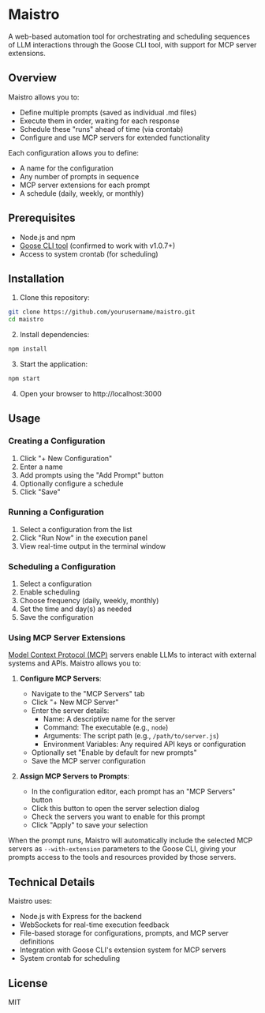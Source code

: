 # Maistro

A web-based automation tool for orchestrating and scheduling sequences of LLM interactions through the Goose CLI tool, with support for MCP server extensions.

## Overview

Maistro allows you to:
- Define multiple prompts (saved as individual .md files)
- Execute them in order, waiting for each response
- Schedule these "runs" ahead of time (via crontab)
- Configure and use MCP servers for extended functionality

Each configuration allows you to define:
- A name for the configuration
- Any number of prompts in sequence
- MCP server extensions for each prompt
- A schedule (daily, weekly, or monthly)

## Prerequisites

- Node.js and npm
- [Goose CLI tool](https://github.com/xyzabc/goose) (confirmed to work with v1.0.7+)
- Access to system crontab (for scheduling)

## Installation

1. Clone this repository:
```bash
git clone https://github.com/yourusername/maistro.git
cd maistro
```

2. Install dependencies:
```bash
npm install
```

3. Start the application:
```bash
npm start
```

4. Open your browser to http://localhost:3000

## Usage

### Creating a Configuration

1. Click "+ New Configuration"
2. Enter a name
3. Add prompts using the "Add Prompt" button
4. Optionally configure a schedule
5. Click "Save"

### Running a Configuration

1. Select a configuration from the list
2. Click "Run Now" in the execution panel
3. View real-time output in the terminal window

### Scheduling a Configuration

1. Select a configuration
2. Enable scheduling
3. Choose frequency (daily, weekly, monthly)
4. Set the time and day(s) as needed
5. Save the configuration

### Using MCP Server Extensions

[Model Context Protocol (MCP)](https://github.com/anthropics/anthropic-tools/tree/main/model-context-protocol) servers enable LLMs to interact with external systems and APIs. Maistro allows you to:

1. **Configure MCP Servers**:
   - Navigate to the "MCP Servers" tab
   - Click "+ New MCP Server"
   - Enter the server details:
     - Name: A descriptive name for the server
     - Command: The executable (e.g., `node`)
     - Arguments: The script path (e.g., `/path/to/server.js`)
     - Environment Variables: Any required API keys or configuration
   - Optionally set "Enable by default for new prompts"
   - Save the MCP server configuration

2. **Assign MCP Servers to Prompts**:
   - In the configuration editor, each prompt has an "MCP Servers" button
   - Click this button to open the server selection dialog
   - Check the servers you want to enable for this prompt
   - Click "Apply" to save your selection

When the prompt runs, Maistro will automatically include the selected MCP servers as `--with-extension` parameters to the Goose CLI, giving your prompts access to the tools and resources provided by those servers.

## Technical Details

Maistro uses:
- Node.js with Express for the backend
- WebSockets for real-time execution feedback
- File-based storage for configurations, prompts, and MCP server definitions
- Integration with Goose CLI's extension system for MCP servers
- System crontab for scheduling

## License

MIT
